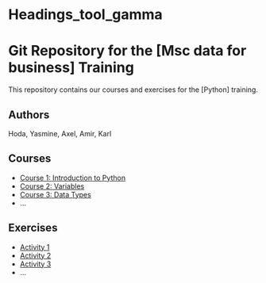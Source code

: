 # Headings_tool_gamma
# Git Repository for the [Msc data for business] Training

This repository contains our courses and exercises for the [Python] training.

## Authors

Hoda, Yasmine, Axel, Amir, Karl

## Courses

* [Course 1: Introduction to Python](courses/course-1.md)
* [Course 2: Variables](courses/course-2.md)
* [Course 3: Data Types](courses/course-3.md)
* ...

## Exercises

* [Activity 1](exercises/exercise-1.md)
* [Activity 2](exercises/exercise-2.md)
* [Activity 3](exercises/exercise-3.md)
* ...
